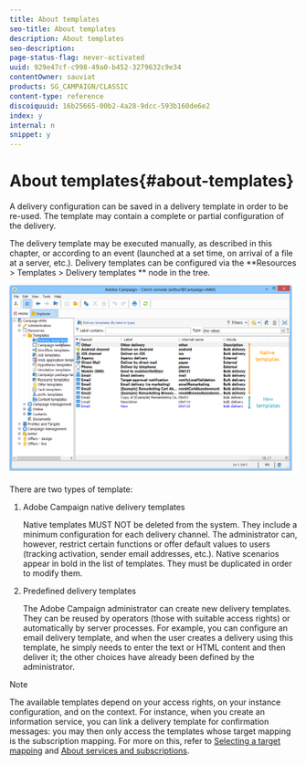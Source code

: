 ```yaml
---
title: About templates
seo-title: About templates
description: About templates
seo-description: 
page-status-flag: never-activated
uuid: 929e47cf-c998-49a0-b452-3279632c9e34
contentOwner: sauviat
products: SG_CAMPAIGN/CLASSIC
content-type: reference
discoiquuid: 16b25665-00b2-4a28-9dcc-593b160de6e2
index: y
internal: n
snippet: y
---
```


# About templates{#about-templates}

A delivery configuration can be saved in a delivery template in order to be re-used. The template may contain a complete or partial configuration of the delivery.

The delivery template may be executed manually, as described in this chapter, or according to an event (launched at a set time, on arrival of a file at a server, etc.). Delivery templates can be configured via the **Resources > Templates > Delivery templates ** node in the tree.

![](assets/s_user_template_list.png)

There are two types of template:

1. Adobe Campaign native delivery templates

   Native templates MUST NOT be deleted from the system. They include a minimum configuration for each delivery channel. The administrator can, however, restrict certain functions or offer default values to users (tracking activation, sender email addresses, etc.). Native scenarios appear in bold in the list of templates. They must be duplicated in order to modify them.

1. Predefined delivery templates

   The Adobe Campaign administrator can create new delivery templates. They can be reused by operators (those with suitable access rights) or automatically by server processes. For example, you can configure an email delivery template, and when the user creates a delivery using this template, he simply needs to enter the text or HTML content and then deliver it; the other choices have already been defined by the administrator.

>[!NOTE]
>
>The available templates depend on your access rights, on your instance configuration, and on the context. For instance, when you create an information service, you can link a delivery template for confirmation messages: you may then only access the templates whose target mapping is the subscription mapping. For more on this, refer to [Selecting a target mapping](../../delivery/using/selecting-a-target-mapping.md) and [About services and subscriptions](../../delivery/using/about-services-and-subscriptions.md).

